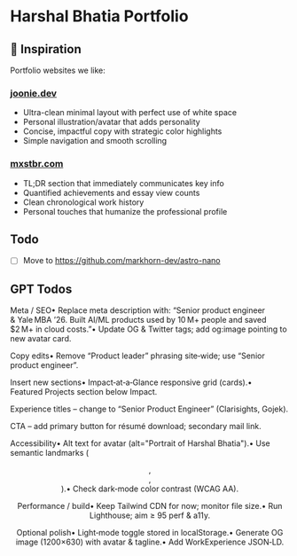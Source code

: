 # Harshal Bhatia Portfolio

## 🎨 Inspiration

Portfolio websites we like:

### [joonie.dev](https://joonie.dev/)
- Ultra-clean minimal layout with perfect use of white space
- Personal illustration/avatar that adds personality
- Concise, impactful copy with strategic color highlights
- Simple navigation and smooth scrolling

### [mxstbr.com](https://mxstbr.com/)
- TL;DR section that immediately communicates key info
- Quantified achievements and essay view counts
- Clean chronological work history
- Personal touches that humanize the professional profile

## Todo

- [ ] Move to https://github.com/markhorn-dev/astro-nano


## GPT Todos

Meta / SEO• Replace meta description with: “Senior product engineer & Yale MBA ’26. Built AI/ML products used by 10 M+ people and saved $2 M+ in cloud costs.”• Update OG & Twitter tags; add og:image pointing to new avatar card.

Copy edits• Remove “Product leader” phrasing site‑wide; use “Senior product engineer”.

Insert new sections• Impact‑at‑a‑Glance responsive grid (cards).• Featured Projects section below Impact.

Experience titles – change to “Senior Product Engineer” (Clarisights, Gojek).

CTA – add primary button for résumé download; secondary mail link.

Accessibility• Alt text for avatar (alt="Portrait of Harshal Bhatia").• Use semantic landmarks (<header>, <main>, <section>).• Check dark‑mode color contrast (WCAG AA).

Performance / build• Keep Tailwind CDN for now; monitor file size.• Run Lighthouse; aim ≥ 95 perf & a11y.

Optional polish• Light‑mode toggle stored in localStorage.• Generate OG image (1200×630) with avatar & tagline.• Add WorkExperience JSON‑LD.
